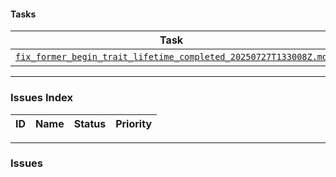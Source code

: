 #### Tasks

| Task | Status | Priority | Responsible |
|---|---|---|---|
| [`fix_former_begin_trait_lifetime_completed_20250727T133008Z.md`](./fix_former_begin_trait_lifetime_completed_20250727T133008Z.md) | Completed | High | @user |

---

### Issues Index

| ID | Name | Status | Priority |
|---|---|---|---|

---

### Issues